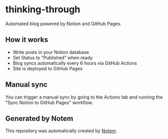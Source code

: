 # thinking-through

Automated blog powered by Notion and GitHub Pages.

## How it works

- Write posts in your Notion database
- Set Status to "Published" when ready
- Blog syncs automatically every 6 hours via GitHub Actions
- Site is deployed to GitHub Pages

## Manual sync

You can trigger a manual sync by going to the Actions tab and running the "Sync Notion to GitHub Pages" workflow.

## Generated by Notem

This repository was automatically created by [Notem](https://github.com/your-username/notem).
